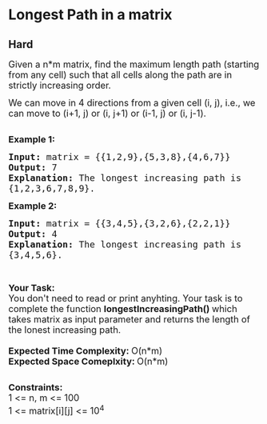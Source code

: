 # Longest Path in a matrix
## Hard
<div class="problems_problem_content__Xm_eO"><p><span style="font-size:18px">Given a n*m&nbsp;matrix, find the maximum length path (starting from any cell) such that all cells along the path are in strictly increasing order.</span></p>

<p><span style="font-size:18px">We can move in 4 directions from a given cell (i, j), i.e., we can move to (i+1, j) or (i, j+1) or (i-1, j) or (i, j-1).</span><br>
&nbsp;</p>

<p><span style="font-size:18px"><strong>Example 1:</strong></span></p>

<pre><span style="font-size:18px"><strong>Input: </strong>matrix = {{1,2,9},{5,3,8},{4,6,7}}
<strong>Output: </strong>7
<strong>Explanation: </strong>The longest increasing path is
{1,2,3,6,7,8,9}.</span>
</pre>

<p><span style="font-size:18px"><strong>Example 2:</strong></span></p>

<pre><span style="font-size:18px"><strong>Input: </strong>matrix = {{3,4,5},{3,2,6},{2,2,1}}
<strong>Output: </strong>4
<strong>Explanation: </strong>The longest increasing path is
{3,4,5,6}.</span>
</pre>

<p>&nbsp;</p>

<p><span style="font-size:18px"><strong>Your Task:</strong><br>
You don't need to read or print anyhting. Your task is to complete the function&nbsp;<strong>longestIncreasingPath()&nbsp;</strong>which takes matrix as input parameter and returns the length of the lonest increasing path.<br>
<br>
<strong>Expected Time Complexity:&nbsp;</strong>O(n*m)<br>
<strong>Expected Space Comeplxity:&nbsp;</strong>O(n*m)</span><br>
&nbsp;</p>

<p><span style="font-size:18px"><strong>Constraints:</strong><br>
1 &lt;= n, m &lt;= 100<br>
1 &lt;= matrix[i][j] &lt;= 10<sup>4</sup></span></p>
</div>
